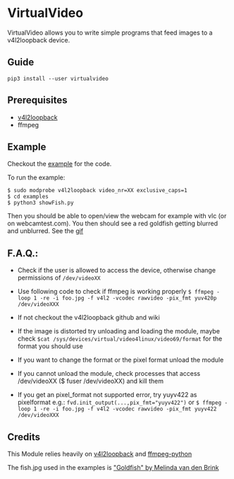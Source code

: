 # VirtualVideo
VirtualVideo allows you to write simple programs that feed images to a v4l2loopback device.
## Guide
```pip3 install --user virtualvideo```

## Prerequisites 
* [v4l2loopback](https://github.com/umlaeute/v4l2loopback)
* ffmpeg 

## Example
Checkout the [example](examples/showFish.py) for the code.

To run the example:
```
$ sudo modprobe v4l2loopback video_nr=XX exclusive_caps=1
$ cd examples
$ python3 showFish.py
```
Then you should be able to open/view the webcam for example with vlc (or on webcamtest.com).
You then should see a red goldfish getting blurred and unblurred. 
See the [gif](examples/README.md)

## F.A.Q.:
* Check if the user is allowed to access the device, otherwise change permissions of ```/dev/videoXX```

* Use following code to check if ffmpeg is working properly
```$ ffmpeg -loop 1 -re -i foo.jpg -f v4l2 -vcodec rawvideo -pix_fmt yuv420p /dev/videoXXX ```

* If not checkout the v4l2loopback github and wiki

* If the image is distorted try unloading and loading the module, 
maybe check ```$cat /sys/devices/virtual/video4linux/video69/format``` for the format you should use

* If you want to change the format or the pixel format unload the module

* If you cannot unload the module, check processes that access /dev/videoXX ($ fuser /dev/videoXX) and kill them

* If you get an pixel_format not supported error, try yuyv422 as pixelformat e.g.: ```fvd.init_output(...,pix_fmt="yuyv422")``` or ```$ ffmpeg -loop 1 -re -i foo.jpg -f v4l2 -vcodec rawvideo -pix_fmt yuyv422 /dev/videoXXX ```

## Credits
This Module relies heavily on [v4l2loopback](https://github.com/umlaeute/v4l2loopback) 
and [ffmpeg-python](https://github.com/kkroening/ffmpeg-python/)

The fish.jpg used in the examples is ["Goldfish" by Melinda van den Brink](https://www.flickr.com/photos/11750887@N04/4916553401)
